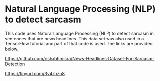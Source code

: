 # Natural Language Processing (NLP) to detect sarcasm

This code uses Natural Language Processing (NLP) to detect sarcasm in sentences that are news headlines. This data set was also used in a TensorFlow tutorial and part of that code is used. The links are provided below. 

https://github.com/rishabhmisra/News-Headlines-Dataset-For-Sarcasm-Detection

https://tinyurl.com/3v4ahzn8
